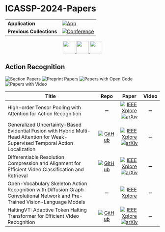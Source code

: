 # ICASSP-2024-Papers

<table>
    <tr>
        <td><strong>Application</strong></td>
        <td>
            <a href="https://huggingface.co/spaces/DmitryRyumin/NewEraAI-Papers" style="float:left;">
                <img src="https://img.shields.io/badge/🤗-NewEraAI--Papers-FFD21F.svg" alt="App" />
            </a>
        </td>
    </tr>
    <tr>
        <td><strong>Previous Collections</strong></td>
        <td>
            <a href="https://github.com/DmitryRyumin/ICASSP-2023-24-Papers/blob/main/README_2023.md">
                <img src="http://img.shields.io/badge/ICASSP-2023-0073AE.svg" alt="Conference">
            </a>
        </td>
    </tr>
</table>

<div align="center">
    <a href="https://github.com/DmitryRyumin/ICASSP-2023-24-Papers/blob/main/sections/2024/main/AASP-L9.md">
        <img src="https://cdn.jsdelivr.net/gh/DmitryRyumin/NewEraAI-Papers@main/images/left.svg" width="40" alt="" />
    </a>
    <a href="https://github.com/DmitryRyumin/ICASSP-2023-24-Papers/">
        <img src="https://cdn.jsdelivr.net/gh/DmitryRyumin/NewEraAI-Papers@main/images/home.svg" width="40" alt="" />
    </a>
    <a href="https://github.com/DmitryRyumin/ICASSP-2023-24-Papers/blob/main/sections/2024/main/IVMSP-L12.md">
        <img src="https://cdn.jsdelivr.net/gh/DmitryRyumin/NewEraAI-Papers@main/images/right.svg" width="40" alt="" />
    </a>
</div>


## Action Recognition

![Section Papers](https://img.shields.io/badge/Section%20Papers-5-42BA16) ![Preprint Papers](https://img.shields.io/badge/Preprint%20Papers-4-b31b1b) ![Papers with Open Code](https://img.shields.io/badge/Papers%20with%20Open%20Code-3-1D7FBF) ![Papers with Video](https://img.shields.io/badge/Papers%20with%20Video-0-FF0000)

| **Title** | **Repo** | **Paper** | **Video** |
|-----------|:--------:|:---------:|:---------:|
| High-order Tensor Pooling with Attention for Action Recognition | :heavy_minus_sign: | [![IEEE Xplore](https://img.shields.io/badge/IEEE-10446900-E4A42C.svg)](https://ieeexplore.ieee.org/document/10446900) <br/> [![arXiv](https://img.shields.io/badge/arXiv-2110.05216-b31b1b.svg)](https://arxiv.org/abs/2110.05216) | :heavy_minus_sign: |
| Generalized Uncertainty-Based Evidential Fusion with Hybrid Multi-Head Attention for Weak-Supervised Temporal Action Localization | [![GitHub](https://img.shields.io/github/stars/heyuanpengpku/GUEF?style=flat)](https://github.com/heyuanpengpku/GUEF) | [![IEEE Xplore](https://img.shields.io/badge/IEEE-10446799-E4A42C.svg)](https://ieeexplore.ieee.org/document/10446799) <br/> [![arXiv](https://img.shields.io/badge/arXiv-2412.19418-b31b1b.svg)](https://arxiv.org/abs/2412.19418) | :heavy_minus_sign: |
| Differentiable Resolution Compression and Alignment for Efficient Video Classification and Retrieval | [![GitHub](https://img.shields.io/github/stars/dun-research/DRCA?style=flat)](https://github.com/dun-research/DRCA) | [![IEEE Xplore](https://img.shields.io/badge/IEEE-10446442-E4A42C.svg)](https://ieeexplore.ieee.org/document/10446442) <br/> [![arXiv](https://img.shields.io/badge/arXiv-2309.08167-b31b1b.svg)](https://arxiv.org/abs/2309.08167) | :heavy_minus_sign: |
| Open-Vocabulary Skeleton Action Recognition with Diffusion Graph Convolutional Network and Pre-Trained Vision-Language Models | :heavy_minus_sign: | [![IEEE Xplore](https://img.shields.io/badge/IEEE-10447118-E4A42C.svg)](https://ieeexplore.ieee.org/document/10447118) | :heavy_minus_sign: |
| HaltingVT: Adaptive Token Halting Transformer for Efficient Video Recognition | [![GitHub](https://img.shields.io/github/stars/dun-research/HaltingVT?style=flat)](https://github.com/dun-research/HaltingVT) | [![IEEE Xplore](https://img.shields.io/badge/IEEE-10447548-E4A42C.svg)](https://ieeexplore.ieee.org/document/10447548) <br/> [![arXiv](https://img.shields.io/badge/arXiv-2401.04975-b31b1b.svg)](https://arxiv.org/abs/2401.04975) | :heavy_minus_sign: |